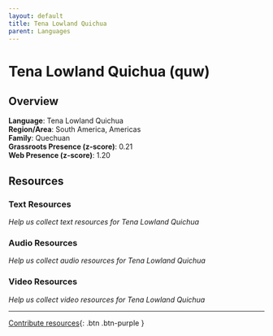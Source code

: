 ```yaml
---
layout: default
title: Tena Lowland Quichua
parent: Languages
---
```


# Tena Lowland Quichua (quw)

## Overview

**Language**: Tena Lowland Quichua  
**Region/Area**: South America, Americas  
**Family**: Quechuan  
**Grassroots Presence (z-score)**: 0.21  
**Web Presence (z-score)**: 1.20  

## Resources

### Text Resources
*Help us collect text resources for Tena Lowland Quichua*

### Audio Resources
*Help us collect audio resources for Tena Lowland Quichua*

### Video Resources
*Help us collect video resources for Tena Lowland Quichua*

---

[Contribute resources](https://forms.office.com/e/1SfLJx3u1r){: .btn .btn-purple }
